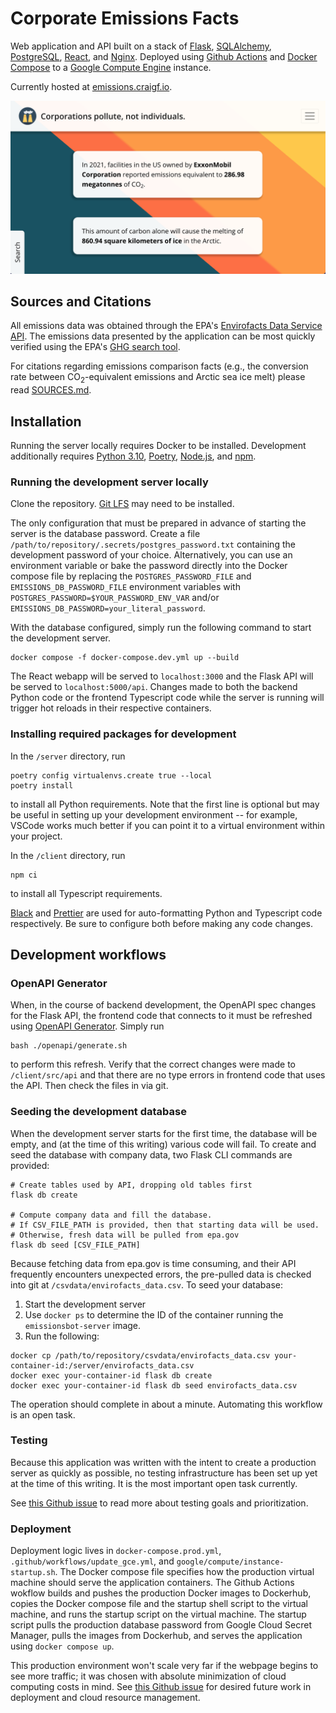 # Corporate Emissions Facts

Web application and API built on a stack of [Flask](https://flask.palletsprojects.com/en/2.2.x/), [SQLAlchemy](https://www.sqlalchemy.org/), [PostgreSQL](https://www.postgresql.org/), [React](https://reactjs.org/), and [Nginx](https://www.nginx.com/). Deployed using [Github Actions](https://github.com/features/actions) and [Docker Compose](https://docs.docker.com/compose/) to a [Google Compute Engine](https://cloud.google.com/compute) instance.

Currently hosted at [emissions.craigf.io](https://emissions.craigf.io).

![Screenshot of application](emissions_screenshot.png "Screenshot of application")

## Sources and Citations

All emissions data was obtained through the EPA's [Envirofacts Data Service API](https://www.epa.gov/enviro/envirofacts-data-service-api). The emissions data presented by the application can be most quickly verified using the EPA's [GHG search tool](https://enviro.epa.gov/envirofacts/ghg/search).

For citations regarding emissions comparison facts (e.g., the conversion rate between CO<sub>2</sub>-equivalent emissions and Arctic sea ice melt) please read [SOURCES.md](SOURCES.md).

## Installation

Running the server locally requires Docker to be installed. Development additionally requires [Python 3.10](https://www.python.org/), [Poetry](https://python-poetry.org/), [Node.js](https://nodejs.org/en/), and [npm](https://www.npmjs.com/).

### Running the development server locally

Clone the repository. [Git LFS](https://git-lfs.github.com/) may need to be installed.

The only configuration that must be prepared in advance of starting the server is the database password. Create a file `/path/to/repository/.secrets/postgres_password.txt` containing the development password of your choice. Alternatively, you can use an environment variable or bake the password directly into the Docker compose file by replacing the `POSTGRES_PASSWORD_FILE` and `EMISSIONS_DB_PASSWORD_FILE` environment variables with `POSTGRES_PASSWORD=$YOUR_PASSWORD_ENV_VAR` and/or `EMISSIONS_DB_PASSWORD=your_literal_password`.

With the database configured, simply run the following command to start the development server.

```
docker compose -f docker-compose.dev.yml up --build
```

The React webapp will be served to `localhost:3000` and the Flask API will be served to `localhost:5000/api`. Changes made to both the backend Python code or the frontend Typescript code while the server is running will trigger hot reloads in their respective containers.

### Installing required packages for development

In the `/server` directory, run

```
poetry config virtualenvs.create true --local
poetry install
```

to install all Python requirements. Note that the first line is optional but may be useful in setting up your development environment -- for example, VSCode works much better if you can point it to a virtual environment within your project.

In the `/client` directory, run

```
npm ci
```

to install all Typescript requirements.

[Black](https://black.readthedocs.io/en/stable/) and [Prettier](https://prettier.io/) are used for auto-formatting Python and Typescript code respectively. Be sure to configure both before making any code changes.

## Development workflows

### OpenAPI Generator

When, in the course of backend development, the OpenAPI spec changes for the Flask API, the frontend code that connects to it must be refreshed using [OpenAPI Generator](https://openapi-generator.tech/). Simply run

```
bash ./openapi/generate.sh
```

to perform this refresh. Verify that the correct changes were made to `/client/src/api` and that there are no type errors in frontend code that uses the API. Then check the files in via git.

### Seeding the development database

When the development server starts for the first time, the database will be empty, and (at the time of this writing) various code will fail. To create and seed the database with company data, two Flask CLI commands are provided:

```
# Create tables used by API, dropping old tables first
flask db create

# Compute company data and fill the database.
# If CSV_FILE_PATH is provided, then that starting data will be used.
# Otherwise, fresh data will be pulled from epa.gov
flask db seed [CSV_FILE_PATH]
```

Because fetching data from epa.gov is time consuming, and their API frequently encounters unexpected errors, the pre-pulled data is checked into git at `/csvdata/envirofacts_data.csv`. To seed your database:

1. Start the development server
2. Use `docker ps` to determine the ID of the container running the `emissionsbot-server` image.
3. Run the following:

```
docker cp /path/to/repository/csvdata/envirofacts_data.csv your-container-id:/server/envirofacts_data.csv
docker exec your-container-id flask db create
docker exec your-container-id flask db seed envirofacts_data.csv
```

The operation should complete in about a minute. Automating this workflow is an open task.

### Testing

Because this application was written with the intent to create a production server as quickly as possible, no testing infrastructure has been set up yet at the time of this writing. It is the most important open task currently.

See [this Github issue](https://github.com/rcraigfiedorek/emissions-facts/issues/1) to read more about testing goals and prioritization.

### Deployment

Deployment logic lives in `docker-compose.prod.yml`, `.github/workflows/update_gce.yml`, and `google/compute/instance-startup.sh`. The Docker compose file specifies how the production virtual machine should serve the application containers. The Github Actions wokflow builds and pushes the production Docker images to Dockerhub, copies the Docker compose file and the startup shell script to the virtual machine, and runs the startup script on the virtual machine. The startup script pulls the production database password from Google Cloud Secret Manager, pulls the images from Dockerhub, and serves the application using `docker compose up`.

This production environment won't scale very far if the webpage begins to see more traffic; it was chosen with absolute minimization of cloud computing costs in mind. See [this Github issue](https://github.com/rcraigfiedorek/emissions-facts/issues/5) for desired future work in deployment and cloud resource management.
